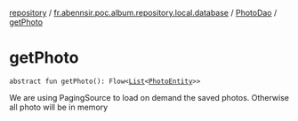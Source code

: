 [repository](../../index.md) / [fr.abennsir.poc.album.repository.local.database](../index.md) / [PhotoDao](index.md) / [getPhoto](./get-photo.md)

# getPhoto

`abstract fun getPhoto(): Flow<`[`List`](https://kotlinlang.org/api/latest/jvm/stdlib/kotlin.collections/-list/index.html)`<`[`PhotoEntity`](../../fr.abennsir.poc.album.repository.data/-photo-entity/index.md)`>>`

We are using PagingSource to load on demand the saved photos.
Otherwise all photo will be in memory

